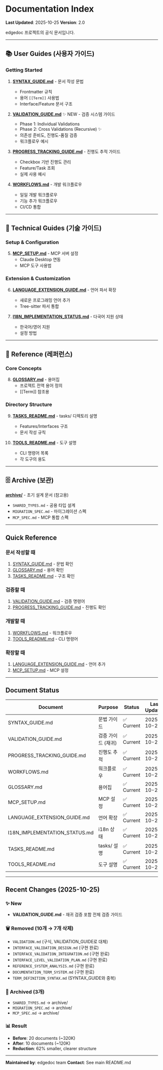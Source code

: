 # Documentation Index

**Last Updated**: 2025-10-25
**Version**: 2.0

edgedoc 프로젝트의 공식 문서입니다.

---

## 📚 User Guides (사용자 가이드)

### Getting Started

1. **[SYNTAX_GUIDE.md](SYNTAX_GUIDE.md)** - 문서 작성 문법
   - Frontmatter 규칙
   - 용어 `[[Term]]` 사용법
   - Interface/Feature 문서 구조

2. **[VALIDATION_GUIDE.md](VALIDATION_GUIDE.md)** ✨ NEW - 검증 시스템 가이드
   - Phase 1: Individual Validations
   - Phase 2: Cross Validations (Recursive) ✨
   - 의존성 준비도, 진행도-품질 검증
   - 워크플로우 예시

3. **[PROGRESS_TRACKING_GUIDE.md](PROGRESS_TRACKING_GUIDE.md)** - 진행도 추적 가이드
   - Checkbox 기반 진행도 관리
   - Feature/Task 조회
   - 실제 사용 예시

4. **[WORKFLOWS.md](WORKFLOWS.md)** - 개발 워크플로우
   - 일일 개발 워크플로우
   - 기능 추가 워크플로우
   - CI/CD 통합

---

## 🔧 Technical Guides (기술 가이드)

### Setup & Configuration

5. **[MCP_SETUP.md](MCP_SETUP.md)** - MCP 서버 설정
   - Claude Desktop 연동
   - MCP 도구 사용법

### Extension & Customization

6. **[LANGUAGE_EXTENSION_GUIDE.md](LANGUAGE_EXTENSION_GUIDE.md)** - 언어 파서 확장
   - 새로운 프로그래밍 언어 추가
   - Tree-sitter 파서 통합

7. **[I18N_IMPLEMENTATION_STATUS.md](I18N_IMPLEMENTATION_STATUS.md)** - 다국어 지원 상태
   - 한국어/영어 지원
   - 설정 방법

---

## 📖 Reference (레퍼런스)

### Core Concepts

8. **[GLOSSARY.md](GLOSSARY.md)** - 용어집
   - 프로젝트 전역 용어 정의
   - [[Term]] 참조용

### Directory Structure

9. **[TASKS_README.md](TASKS_README.md)** - tasks/ 디렉토리 설명
   - Features/Interfaces 구조
   - 문서 작성 규칙

10. **[TOOLS_README.md](TOOLS_README.md)** - 도구 설명
    - CLI 명령어 목록
    - 각 도구의 용도

---

## 🗄️ Archive (보관)

**[archive/](archive/)** - 초기 설계 문서 (참고용)
- `SHARED_TYPES.md` - 공용 타입 설계
- `MIGRATION_SPEC.md` - 마이그레이션 스펙
- `MCP_SPEC.md` - MCP 통합 스펙

---

## Quick Reference

### 문서 작성할 때
1. [SYNTAX_GUIDE.md](SYNTAX_GUIDE.md) - 문법 확인
2. [GLOSSARY.md](GLOSSARY.md) - 용어 확인
3. [TASKS_README.md](TASKS_README.md) - 구조 확인

### 검증할 때
1. [VALIDATION_GUIDE.md](VALIDATION_GUIDE.md) - 검증 명령어
2. [PROGRESS_TRACKING_GUIDE.md](PROGRESS_TRACKING_GUIDE.md) - 진행도 확인

### 개발할 때
1. [WORKFLOWS.md](WORKFLOWS.md) - 워크플로우
2. [TOOLS_README.md](TOOLS_README.md) - CLI 명령어

### 확장할 때
1. [LANGUAGE_EXTENSION_GUIDE.md](LANGUAGE_EXTENSION_GUIDE.md) - 언어 추가
2. [MCP_SETUP.md](MCP_SETUP.md) - MCP 설정

---

## Document Status

| Document | Purpose | Status | Last Updated |
|----------|---------|--------|--------------|
| SYNTAX_GUIDE.md | 문법 가이드 | ✅ Current | 2025-10-25 |
| VALIDATION_GUIDE.md | 검증 가이드 (재귀) | ✅ Current | 2025-10-25 |
| PROGRESS_TRACKING_GUIDE.md | 진행도 추적 | ✅ Current | 2025-10-25 |
| WORKFLOWS.md | 워크플로우 | ✅ Current | 2025-10-24 |
| GLOSSARY.md | 용어집 | ✅ Current | 2025-10-24 |
| MCP_SETUP.md | MCP 설정 | ✅ Current | 2025-10-24 |
| LANGUAGE_EXTENSION_GUIDE.md | 언어 확장 | ✅ Current | 2025-10-24 |
| I18N_IMPLEMENTATION_STATUS.md | i18n 상태 | ✅ Current | 2025-10-24 |
| TASKS_README.md | tasks/ 설명 | ✅ Current | 2025-10-24 |
| TOOLS_README.md | 도구 설명 | ✅ Current | 2025-10-24 |

---

## Recent Changes (2025-10-25)

### ✨ New
- **VALIDATION_GUIDE.md** - 재귀 검증 포함 전체 검증 가이드

### 🗑️ Removed (10개 → 7개 삭제)
- `VALIDATION.md` (구식, VALIDATION_GUIDE로 대체)
- `INTERFACE_VALIDATION_DESIGN.md` (구현 완료)
- `INTERFACE_VALIDATION_INTEGRATION.md` (구현 완료)
- `INTERFACE_LEVEL_VALIDATION_PLAN.md` (구현 완료)
- `REFERENCE_SYSTEM_ANALYSIS.md` (구현 완료)
- `DOCUMENTATION_TERM_SYSTEM.md` (구현 완료)
- `TERM_DEFINITION_SYNTAX.md` (SYNTAX_GUIDE와 중복)

### 📁 Archived (3개)
- `SHARED_TYPES.md` → archive/
- `MIGRATION_SPEC.md` → archive/
- `MCP_SPEC.md` → archive/

### 📊 Result
- **Before**: 20 documents (~320K)
- **After**: 10 documents (~120K)
- **Reduction**: 62% smaller, clearer structure

---

**Maintained by**: edgedoc team
**Contact**: See main README.md
